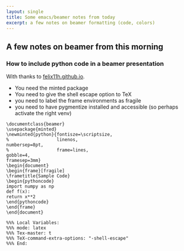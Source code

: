 ```yaml
---
layout: single
title: Some emacs/beamer notes from today
excerpt: a few notes on beamer formatting (code, colors)
---
```


## A few notes on beamer from this  morning

### How to include python code in a beamer presentation

With thanks to [felix11h.github.io](http://felix11h.github.io/blog/latex-beamer-minted).

- You need the minted package
- You need to give the shell escape option to TeX
- you need to label the frame environments as fragile
- you need to have pygmentize installed and accessible (so perhaps activate the right venv)


```
\documentclass{beamer}
\usepackage{minted}
\newminted{python}{fontisze=\scriptsize,
%                  linenos,
numbersep=8pt,
%                  frame=lines,
gobble=4,
framesep=3mm}
\begin{document}
\begin{frame}[fragile]
\frametitle{Sample Code}
\begin{pythoncode}
import numpy as np
def f(x):
return x**2
\end{pythoncode}
\end{frame}
\end{document}

%%% Local Variables:
%%% mode: latex
%%% Tex-master: t
%%% TeX-command-extra-options: "-shell-escape"
%%% End:
```


